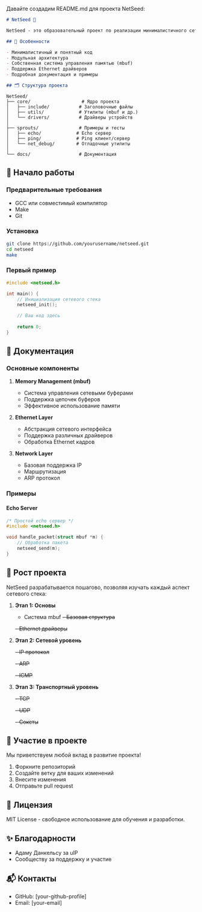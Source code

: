 Давайте создадим README.md для проекта NetSeed:

```markdown
# NetSeed 🌱

NetSeed - это образовательный проект по реализации минималистичного сетевого стека, основанного на uIP. Проект создан для изучения принципов работы сетевых протоколов и построения сетевых стеков.

## 🌟 Особенности

- Минималистичный и понятный код
- Модульная архитектура
- Собственная система управления памятью (mbuf)
- Поддержка Ethernet драйверов
- Подробная документация и примеры

## 🗂️ Структура проекта
```
```
NetSeed/
├── core/                   # Ядро проекта
│   ├── include/           # Заголовочные файлы
│   ├── utils/             # Утилиты (mbuf и др.)
│   └── drivers/           # Драйверы устройств
│
├── sprouts/               # Примеры и тесты
│   ├── echo/             # Echo сервер
│   ├── ping/             # Ping клиент/сервер
│   └── net_debug/        # Отладочные утилиты
│
└── docs/                  # Документация
```

## 🚀 Начало работы

### Предварительные требования

- GCC или совместимый компилятор
- Make
- Git

### Установка

```bash
git clone https://github.com/yourusername/netseed.git
cd netseed
make
```

### Первый пример

```c
#include <netseed.h>

int main() {
    // Инициализация сетевого стека
    netseed_init();

    // Ваш код здесь
    
    return 0;
}
```

## 📘 Документация

### Основные компоненты

1. **Memory Management (mbuf)**
   - Система управления сетевыми буферами
   - Поддержка цепочек буферов
   - Эффективное использование памяти

2. **Ethernet Layer**
   - Абстракция сетевого интерфейса
   - Поддержка различных драйверов
   - Обработка Ethernet кадров

3. **Network Layer**
   - Базовая поддержка IP
   - Маршрутизация
   - ARP протокол

### Примеры

#### Echo Server
```c
/* Простой echo сервер */
#include <netseed.h>

void handle_packet(struct mbuf *m) {
    // Обработка пакета
    netseed_send(m);
}
```

## 🌱 Рост проекта

NetSeed разрабатывается пошагово, позволяя изучать каждый аспект сетевого стека:

1. **Этап 1: Основы**
   
   - Система mbuf
   ~~- Базовая структура~~

   ~~- Ethernet драйверы~~

3. **Этап 2: Сетевой уровень**

   ~~- IP протокол~~

   ~~- ARP~~

   ~~- ICMP~~

4. **Этап 3: Транспортный уровень**

   ~~- TCP~~

   ~~- UDP~~

   ~~- Сокеты~~

## 🤝 Участие в проекте

Мы приветствуем любой вклад в развитие проекта! 

1. Форкните репозиторий
2. Создайте ветку для ваших изменений
3. Внесите изменения
4. Отправьте pull request

## 📝 Лицензия

MIT License - свободное использование для обучения и разработки.

## ✨ Благодарности

- Адаму Данкельсу за uIP
- Сообществу за поддержку и участие

## 📬 Контакты

- GitHub: [your-github-profile]
- Email: [your-email]




